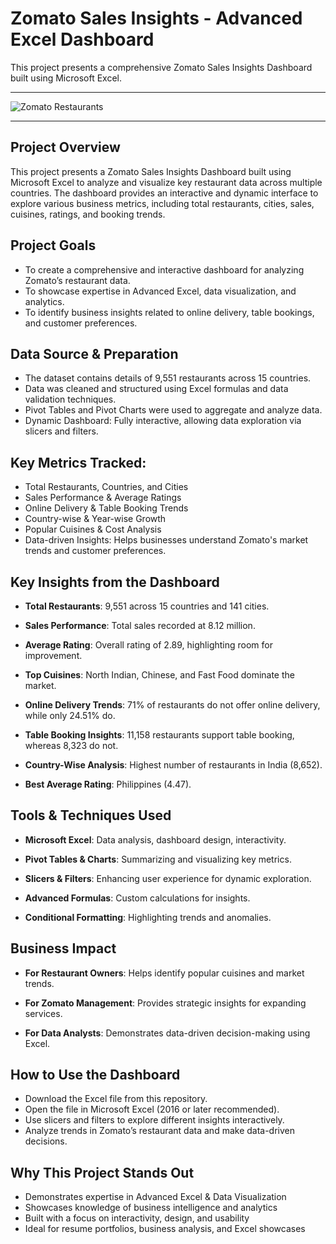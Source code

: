 # Zomato Sales Insights - Advanced Excel Dashboard

This project presents a comprehensive Zomato Sales Insights Dashboard built using Microsoft Excel. 

---
 ![Zomato Restaurants](https://github.com/SumitraBishnoi/Zooooooommatoooo/blob/main/zomato.jpg)

---

## Project Overview

This project presents a Zomato Sales Insights Dashboard built using Microsoft Excel to analyze and visualize key restaurant data across multiple countries. The dashboard provides an interactive and dynamic interface to explore various business metrics, including total restaurants, cities, sales, cuisines, ratings, and booking trends.


## Project Goals

- To create a comprehensive and interactive dashboard for analyzing Zomato’s restaurant data.
- To showcase expertise in Advanced Excel, data visualization, and analytics.
- To identify business insights related to online delivery, table bookings, and customer preferences.

## Data Source & Preparation

- The dataset contains details of 9,551 restaurants across 15 countries.
- Data was cleaned and structured using Excel formulas and data validation techniques.
- Pivot Tables and Pivot Charts were used to aggregate and analyze data.
- Dynamic Dashboard: Fully interactive, allowing data exploration via slicers and filters.

## Key Metrics Tracked:

- Total Restaurants, Countries, and Cities
- Sales Performance & Average Ratings
- Online Delivery & Table Booking Trends
- Country-wise & Year-wise Growth
- Popular Cuisines & Cost Analysis
- Data-driven Insights: Helps businesses understand Zomato's market trends and customer preferences.

## Key Insights from the Dashboard

- **Total Restaurants**: 9,551 across 15 countries and 141 cities.

- **Sales Performance**: Total sales recorded at 8.12 million.

- **Average Rating**: Overall rating of 2.89, highlighting room for improvement.

- **Top Cuisines**: North Indian, Chinese, and Fast Food dominate the market.

- **Online Delivery Trends**: 71% of restaurants do not offer online delivery, while only 24.51% do.

- **Table Booking Insights**: 11,158 restaurants support table booking, whereas 8,323 do not.

- **Country-Wise Analysis**: Highest number of restaurants in India (8,652).

- **Best Average Rating**: Philippines (4.47).

## Tools & Techniques Used

- **Microsoft Excel**: Data analysis, dashboard design, interactivity.

- **Pivot Tables & Charts**: Summarizing and visualizing key metrics.

- **Slicers & Filters**: Enhancing user experience for dynamic exploration.

- **Advanced Formulas**: Custom calculations for insights.

- **Conditional Formatting**: Highlighting trends and anomalies.

## Business Impact

- **For Restaurant Owners**: Helps identify popular cuisines and market trends.

- **For Zomato Management**: Provides strategic insights for expanding services.

- **For Data Analysts**: Demonstrates data-driven decision-making using Excel.

## How to Use the Dashboard

- Download the Excel file from this repository.
- Open the file in Microsoft Excel (2016 or later recommended).
- Use slicers and filters to explore different insights interactively.
- Analyze trends in Zomato’s restaurant data and make data-driven decisions.

## Why This Project Stands Out

- Demonstrates expertise in Advanced Excel & Data Visualization
- Showcases knowledge of business intelligence and analytics
- Built with a focus on interactivity, design, and usability
- Ideal for resume portfolios, business analysis, and Excel showcases


